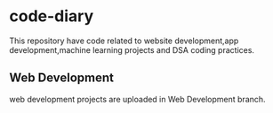 # code-diary
This repository have code related to website development,app development,machine learning projects and DSA coding practices.

## Web Development
web development projects are uploaded in Web Development branch.
